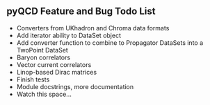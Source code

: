 pyQCD Feature and Bug Todo List
-------------------------------

- Converters from UKhadron and Chroma data formats
- Add iterator ability to DataSet object
- Add converter function to combine to Propagator DataSets into a TwoPoint DataSet
- Baryon correlators
- Vector current correlators
- Linop-based Dirac matrices
- Finish tests
- Module docstrings, more documentation
- Watch this space...
